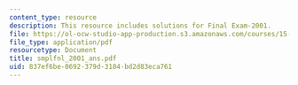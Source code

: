 ```yaml
---
content_type: resource
description: This resource includes solutions for Final Exam-2001.
file: https://ol-ocw-studio-app-production.s3.amazonaws.com/courses/15-010-economic-analysis-for-business-decisions-fall-2004/837ef6be0692379d3184bd2d83eca761_smplfnl_2001_ans.pdf
file_type: application/pdf
resourcetype: Document
title: smplfnl_2001_ans.pdf
uid: 837ef6be-0692-379d-3184-bd2d83eca761
---
```

